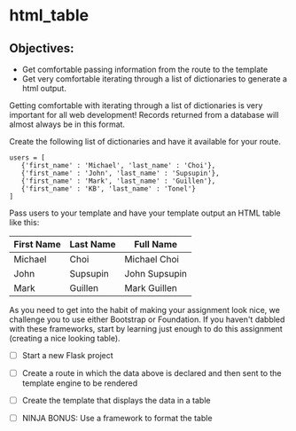 # html_table

## Objectives:

- Get comfortable passing information from the route to the template
- Get very comfortable iterating through a list of dictionaries to generate a html output.

Getting comfortable with iterating through a list of dictionaries is very important for all web development! Records returned from a database will almost always be in this format.

Create the following list of dictionaries and have it available for your route.

```
users = [
   {'first_name' : 'Michael', 'last_name' : 'Choi'},
   {'first_name' : 'John', 'last_name' : 'Supsupin'},
   {'first_name' : 'Mark', 'last_name' : 'Guillen'},
   {'first_name' : 'KB', 'last_name' : 'Tonel'}
]
```

Pass users to your template and have your template output an HTML table like this:

| First Name |	Last Name |	Full Name |
|------------|-----------|-----------|
|  Michael   |	  Choi	 | Michael Choi |
|   John	    |  Supsupin |	John Supsupin |
|   Mark     |	 Guillen	 | Mark Guillen |

As you need to get into the habit of making your assignment look nice, we challenge you to use either Bootstrap or Foundation. If you haven't dabbled with these frameworks, start by learning just enough to do this assignment (creating a nice looking table).

- [ ] Start a new Flask project

- [ ] Create a route in which the data above is declared and then sent to the template engine to be rendered

- [ ] Create the template that displays the data in a table

- [ ] NINJA BONUS: Use a framework to format the table
